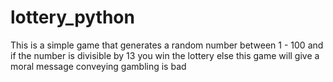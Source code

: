 # lottery_python
This is a simple game that generates a random number between 1 - 100 and if the number is divisible by 13 you win the lottery else this game will give a moral message conveying gambling is bad
